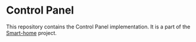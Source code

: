 # Control Panel

This repository contains the Control Panel implementation. It is a part of the [Smart-home](https://github.com/pklimuk-eng-thesis/smart-home) project.
